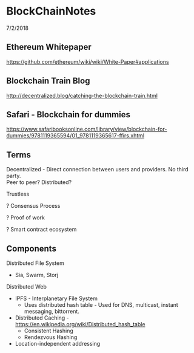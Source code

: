 # BlockChainNotes

7/2/2018
## Ethereum Whitepaper
https://github.com/ethereum/wiki/wiki/White-Paper#applications

## Blockchain Train Blog
http://decentralized.blog/catching-the-blockchain-train.html

## Safari - Blockchain for dummies
https://www.safaribooksonline.com/library/view/blockchain-for-dummies/9781119365594/01_9781119365617-ffirs.xhtml

## Terms

Decentralized - Direct connection between users and providers.  No third party.  
Peer to peer?  Distributed?

Trustless

? Consensus Process

? Proof of work

? Smart contract ecosystem


## Components
Distributed File System    
* Sia, Swarm, Storj  

Distributed Web  
* IPFS - Interplanetary File System  
    - Uses distributed hash table - Used for DNS, multicast, instant messaging, bittorrent.  
* Distributed Caching - https://en.wikipedia.org/wiki/Distributed_hash_table  
    - Consistent Hashing  
    - Rendezvous Hashing  
* Location-independent addressing  




